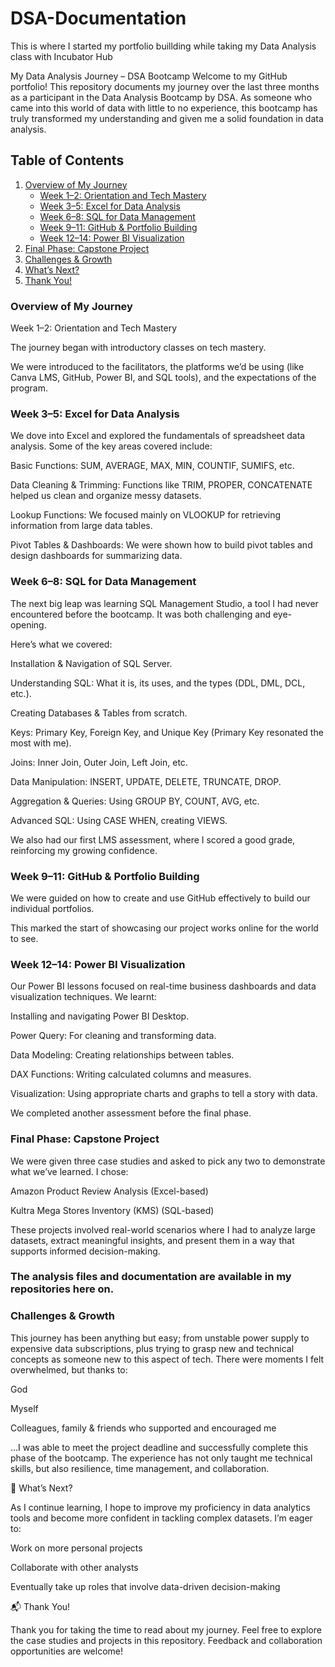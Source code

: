 # DSA-Documentation

This is where I started my portfolio buillding while taking my Data Analysis class with Incubator Hub

My Data Analysis Journey – DSA Bootcamp
Welcome to my GitHub portfolio! This repository documents my journey over the last three months as a participant in the Data Analysis Bootcamp by DSA. As someone who came into this world of data with little to no experience, this bootcamp has truly transformed my understanding and given me a solid foundation in data analysis.


## Table of Contents

1. [Overview of My Journey](#overview-of-my-journey)  
   - [Week 1–2: Orientation and Tech Mastery](#week-1–2-orientation-and-tech-mastery)  
   - [Week 3–5: Excel for Data Analysis](#week-3–5-excel-for-data-analysis)  
   - [Week 6–8: SQL for Data Management](#week-6–8-sql-for-data-management)  
   - [Week 9–11: GitHub & Portfolio Building](#week-9–11-github--portfolio-building)  
   - [Week 12–14: Power BI Visualization](#week-12–14-power-bi-visualization)  
2. [Final Phase: Capstone Project](#-final-phase-capstone-project)  
3. [Challenges & Growth](#-challenges--growth)  
4. [What’s Next?](#-whats-next)  
5. [Thank You!](#-thank-you)



### Overview of My Journey

Week 1–2: Orientation and Tech Mastery

The journey began with introductory classes on tech mastery. 

We were introduced to the facilitators, the platforms we’d be using (like Canva LMS, GitHub, Power BI, and SQL tools), and the expectations of the program.

### Week 3–5: Excel for Data Analysis

We dove into Excel and explored the fundamentals of spreadsheet data analysis. Some of the key areas covered include:

Basic Functions: SUM, AVERAGE, MAX, MIN, COUNTIF, SUMIFS, etc.

Data Cleaning & Trimming: Functions like TRIM, PROPER, CONCATENATE helped us clean and organize messy datasets.

Lookup Functions: We focused mainly on VLOOKUP for retrieving information from large data tables.

Pivot Tables & Dashboards: We were shown how to build pivot tables and design dashboards for summarizing data.

### Week 6–8: SQL for Data Management
The next big leap was learning SQL Management Studio, a tool I had never encountered before the bootcamp. It was both challenging and eye-opening. 

Here’s what we covered:

Installation & Navigation of SQL Server.

Understanding SQL: What it is, its uses, and the types (DDL, DML, DCL, etc.).

Creating Databases & Tables from scratch.

Keys: Primary Key, Foreign Key, and Unique Key (Primary Key resonated the most with me).

Joins: Inner Join, Outer Join, Left Join, etc.

Data Manipulation: INSERT, UPDATE, DELETE, TRUNCATE, DROP.

Aggregation & Queries: Using GROUP BY, COUNT, AVG, etc.

Advanced SQL: Using CASE WHEN, creating VIEWS.

We also had our first LMS assessment, where I scored a good grade, reinforcing my growing confidence.

### Week 9–11: GitHub & Portfolio Building

We were guided on how to create and use GitHub effectively to build our individual portfolios. 

This marked the start of showcasing our project works online for the world to see.

### Week 12–14: Power BI Visualization

Our Power BI lessons focused on real-time business dashboards and data visualization techniques. We learnt:

Installing and navigating Power BI Desktop.

Power Query: For cleaning and transforming data.

Data Modeling: Creating relationships between tables.

DAX Functions: Writing calculated columns and measures.

Visualization: Using appropriate charts and graphs to tell a story with data.

We completed another assessment before the final phase.

### Final Phase: Capstone Project

We were given three case studies and asked to pick any two to demonstrate what we’ve learned. I chose:

Amazon Product Review Analysis (Excel-based)

Kultra Mega Stores Inventory (KMS) (SQL-based)

These projects involved real-world scenarios where I had to analyze large datasets, extract meaningful insights, and present them in a way that supports informed decision-making.

### The analysis files and documentation are available in my repositories here on.

### Challenges & Growth

This journey has been anything but easy; from unstable power supply to expensive data subscriptions, plus trying to grasp new and technical concepts as someone new to this aspect of tech. There were moments I felt overwhelmed, but thanks to:

God

Myself

Colleagues, family & friends who supported and encouraged me

…I was able to meet the project deadline and successfully complete this phase of the bootcamp. The experience has not only taught me technical skills, but also resilience, time management, and collaboration.

🙌 What’s Next?

As I continue learning, I hope to improve my proficiency in data analytics tools and become more confident in tackling complex datasets. I’m eager to:

Work on more personal projects

Collaborate with other analysts

Eventually take up roles that involve data-driven decision-making

📬 Thank You!

Thank you for taking the time to read about my journey. Feel free to explore the case studies and projects in this repository. Feedback and collaboration opportunities are welcome!
